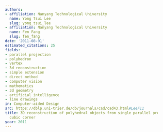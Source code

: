```yaml
---
authors:
- affiliation: Nanyang Technological University
  name: Yong Tsui Lee
  slug: yong_tsui_lee
- affiliation: Nanyang Technological University
  name: Fen Fang
  slug: fen_fang
date: '2011-08-01'
estimated_citations: 25
fields:
- parallel projection
- polyhedron
- vertex
- 3d reconstruction
- simple extension
- direct method
- computer vision
- mathematics
- 3d geometry
- artificial intelligence
- line drawings
in: Computer-aided Design
src: https://dblp.uni-trier.de/db/journals/cad/cad43.html#LeeF11
title: 3D reconstruction of polyhedral objects from single parallel projections using
  cubic corner
year: 2011
---
```

